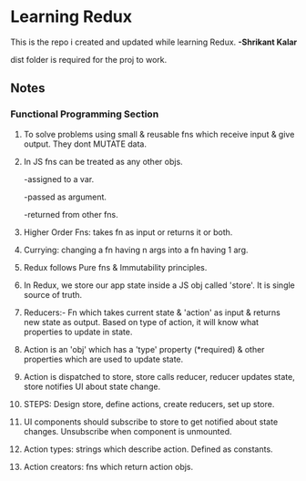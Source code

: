 # **Learning Redux**

This is the repo i created and updated while learning Redux. **-Shrikant Kalar**

dist folder is required for the proj to work.

## Notes

### Functional Programming Section

1. To solve problems using small & reusable fns which receive input & give output. They dont MUTATE data.

2. In JS fns can be treated as any other objs.

   -assigned to a var.

   -passed as argument.

   -returned from other fns.

3. Higher Order Fns: takes fn as input or returns it or both.

4. Currying: changing a fn having n args into a fn having 1 arg.

5. Redux follows Pure fns & Immutability principles.

6. In Redux, we store our app state inside a JS obj called 'store'. It is single source of truth.

7. Reducers:- Fn which takes current state & 'action' as input & returns new state as output. Based on type of action, it will know what properties to update in state.

8. Action is an 'obj' which has a 'type' property (\*required) & other properties which are used to update state.

9. Action is dispatched to store, store calls reducer, reducer updates state, store notifies UI about state change.

10. STEPS: Design store, define actions, create reducers, set up store.

11. UI components should subscribe to store to get notified about state changes. Unsubscribe when component is unmounted.

12. Action types: strings which describe action. Defined as constants.

13. Action creators: fns which return action objs.
